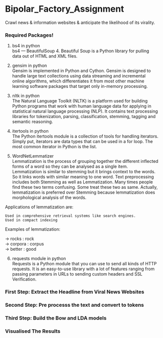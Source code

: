 # Bipolar_Factory_Assignment
Crawl news &amp; information websites & anticipate the likelihood of its virality.

### Required Packages!
1) bs4 in python\
bs4 — BeautifulSoup 4. Beautiful Soup is a Python library for pulling data out of HTML and XML files.

2) gensim in python\
Gensim is implemented in Python and Cython. Gensim is designed to handle large text collections using data streaming and incremental online algorithms, which differentiates it from most other machine learning software packages that target only in-memory processing.

3) nltk in python\
The Natural Language Toolkit (NLTK) is a platform used for building Python programs that work with human language data for applying in statistical natural language processing (NLP). It contains text processing libraries for tokenization, parsing, classification, stemming, tagging and semantic reasoning.

4) itertools in python\
The Python itertools module is a collection of tools for handling iterators. Simply put, iterators are data types that can be used in a for loop. The most common iterator in Python is the list.

5) WordNetLemmatizer\
Lemmatization is the process of grouping together the different inflected forms of a word so they can be analysed as a single item. Lemmatization is similar to stemming but it brings context to the words. So it links words with similar meaning to one word. Text preprocessing includes both Stemming as well as Lemmatization. Many times people find these two terms confusing. Some treat these two as same. Actually, lemmatization is preferred over Stemming because lemmatization does morphological analysis of the words.

Applications of lemmatization are:


    Used in comprehensive retrieval systems like search engines.
    Used in compact indexing

 Examples of lemmatization:

-> rocks : rock\
-> corpora : corpus\
-> better : good

6) requests module in python\
Requests is a Python module that you can use to send all kinds of HTTP requests. It is an easy-to-use library with a lot of features ranging from passing parameters in URLs to sending custom headers and SSL Verification.

### First Step: Extract the Headline from Viral News Websites
### Second Step: Pre processs the text and convert to tokens
### Third Step: Build the Bow and LDA models
### Visualised The Results
